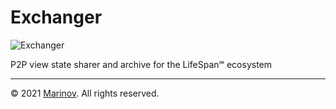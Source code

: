 # Exchanger

![Exchanger](https://github.com/Yrkki/cv-generator-life-logo/blob/master/favicon/cv-generator-life-exchanger/favicon/favicon.ico?raw=true)

P2P view state sharer and archive for the LifeSpan℠ ecosystem

---

© 2021 [Marinov](http://marinov.link "Marinov"). All rights reserved.
